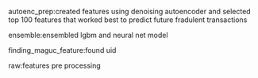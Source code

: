 autoenc_prep:created features using denoising autoencoder and selected top 100 features 
that worked best to predict future fradulent transactions

ensemble:ensembled lgbm and neural net model

finding_maguc_feature:found uid 

raw:features pre processing
